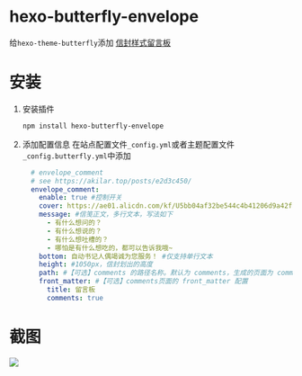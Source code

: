 # hexo-butterfly-envelope

给`hexo-theme-butterfly`添加 [信封样式留言板](https://akilar.top/posts/e2d3c450/)

# 安装

1. 安装插件
    ```bash
    npm install hexo-butterfly-envelope
    ```

2. 添加配置信息
    在站点配置文件`_config.yml`或者主题配置文件`_config.butterfly.yml`中添加

    ```yaml
      # envelope_comment
      # see https://akilar.top/posts/e2d3c450/
      envelope_comment:
        enable: true #控制开关
        cover: https://ae01.alicdn.com/kf/U5bb04af32be544c4b41206d9a42fcacfd.jpg #信笺头部图片
        message: #信笺正文，多行文本，写法如下
          - 有什么想问的？
          - 有什么想说的？
          - 有什么想吐槽的？
          - 哪怕是有什么想吃的，都可以告诉我哦~
        bottom: 自动书记人偶竭诚为您服务！ #仅支持单行文本
        height: #1050px，信封划出的高度
        path: #【可选】comments 的路径名称。默认为 comments，生成的页面为 comments/index.html
        front_matter: #【可选】comments页面的 front_matter 配置
          title: 留言板
          comments: true
    ```

# 截图
  ![](https://cdn.jsdelivr.net/gh/Akilarlxh/Picgo@v2.3/smms/A7DXgfwFJujLCzE.png)
